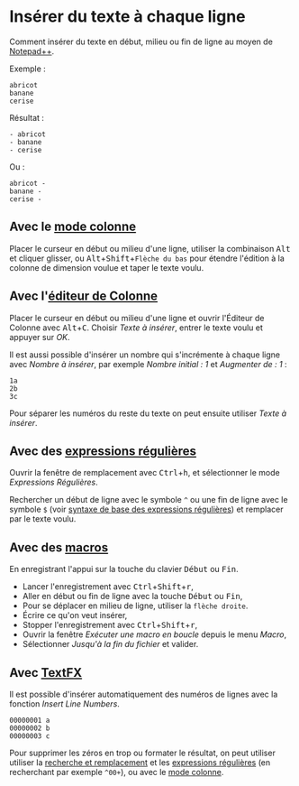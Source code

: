 # Insérer du texte à chaque ligne

Comment insérer du texte en début, milieu ou fin de ligne au moyen de [Notepad++](notepad-plus-plus.md).

Exemple :

```
abricot
banane
cerise
```

Résultat :

```
- abricot
- banane
- cerise
```

Ou :

```
abricot -
banane -
cerise -
```

## Avec le [mode colonne](edition-en-colonne.md)

Placer le curseur en début ou milieu d'une ligne, utiliser la combinaison <kbd>Alt</kbd> et cliquer glisser, ou <kbd>Alt</kbd>+<kbd>Shift</kbd>+`Flèche du bas` pour étendre l'édition à la colonne de dimension voulue et taper le texte voulu.

## Avec l'[éditeur de Colonne](edition-en-colonne.md)

Placer le curseur en début ou milieu d'une ligne et ouvrir l'Éditeur de Colonne avec <kbd>Alt</kbd>+<kbd>C</kbd>.
Choisir *Texte à insérer*, entrer le texte voulu et appuyer sur *OK*.

Il est aussi possible d'insérer un nombre qui s'incrémente à chaque ligne avec *Nombre à insérer*, par exemple *Nombre initial : 1* et *Augmenter de : 1* :

    1a
    2b
    3c

Pour séparer les numéros du reste du texte on peut ensuite utiliser *Texte à insérer*.

## Avec des [expressions régulières](expressions-regulieres.md)

Ouvrir la fenêtre de remplacement avec <kbd>Ctrl</kbd>+<kbd>h</kbd>, et sélectionner le mode *Expressions Régulières*.

Rechercher un début de ligne avec le symbole `^` ou une fin de ligne avec le symbole `$` (voir [syntaxe de base des expressions régulières](expressions-regulieres-syntaxe-de-base.md)) et remplacer par le texte voulu.

## Avec des [macros](macros.md)

En enregistrant l'appui sur la touche du clavier <kbd>Début</kbd> ou <kbd>Fin</kbd>.

- Lancer l'enregistrement avec <kbd>Ctrl</kbd>+<kbd>Shift</kbd>+<kbd>r</kbd>,
- Aller en début ou fin de ligne avec la touche <kbd>Début</kbd> ou <kbd>Fin</kbd>,
- Pour se déplacer en milieu de ligne, utiliser la `flèche droite`.
- Écrire ce qu'on veut insérer,
- Stopper l'enregistrement avec <kbd>Ctrl</kbd>+<kbd>Shift</kbd>+<kbd>r</kbd>,
- Ouvrir la fenêtre *Exécuter une macro en boucle* depuis le menu *Macro*,
- Sélectionner *Jusqu'à la fin du fichier* et valider.

## Avec [TextFX](plugins/textfx.md)

Il est possible d'insérer automatiquement des numéros de lignes avec la fonction *Insert Line Numbers*.

    00000001 a
    00000002 b
    00000003 c

Pour supprimer les zéros en trop ou formater le résultat, on peut utiliser utiliser la [recherche et remplacement](recherches-et-remplacements.md) et les [expressions régulières](expressions-regulieres.md) (en recherchant par exemple `^00+`), ou avec le [mode colonne](edition-en-colonne.md).